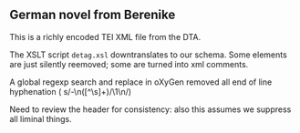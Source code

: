 ## German novel from Berenike

This is a richly encoded TEI XML file from the DTA. 

The XSLT script `detag.xsl` downtranslates to our schema. Some elements are just silently reemoved; some are turned into xml comments.

A global regexp search and replace in oXyGen removed all end of line hyphenation ( s/-\n([^\s]+)/\1\n/)

Need to review the header for consistency: also this assumes we suppress all liminal things.



